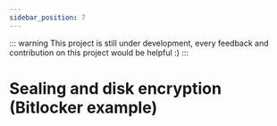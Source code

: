 ```yaml
---
sidebar_position: 7
---
```

::: warning
This project is still under development, every feedback and contribution on this project would be helpful :)
:::
# Sealing and disk encryption (Bitlocker example)